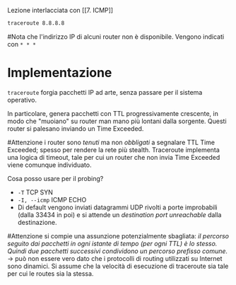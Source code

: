 Lezione interlacciata con [[7. ICMP]]

```bash
traceroute 8.8.8.8
```

#Nota che l'indirizzo IP di alcuni router non è disponibile. Vengono indicati con `* * *`
# Implementazione
`traceroute` forgia pacchetti IP ad arte, senza passare per il sistema operativo.

In particolare, genera pacchetti con TTL progressivamente crescente, in modo che "muoiano" su router man mano più lontani dalla sorgente. Questi router si palesano inviando un Time Exceeded.

#Attenzione i router sono *tenuti* ma non *obbligati* a segnalare TTL Time Exceeded; spesso per rendere la rete più stealth. Traceroute implementa una logica di timeout, tale per cui un router che non invia Time Exceeded viene comunque individuato.

Cosa posso usare per il probing?
- `-T` TCP SYN
- `-I, --icmp` ICMP ECHO
- Di default vengono inviati datagrammi UDP rivolti a porte improbabili (dalla 33434 in poi) e si attende un *destination port unreachable* dalla destinazione. 

#Attenzione si compie una assunzione potenzialmente sbagliata: *il percorso seguito dai pacchetti in ogni istante di tempo (per ogni TTL) è lo stesso. Quindi due pacchetti successivi condividono un percorso prefisso comune.* -> può non essere vero dato che i protocolli di routing utilizzati su Internet sono dinamici. Si assume che la velocità di esecuzione di traceroute sia tale per cui le routes sia la stessa.

